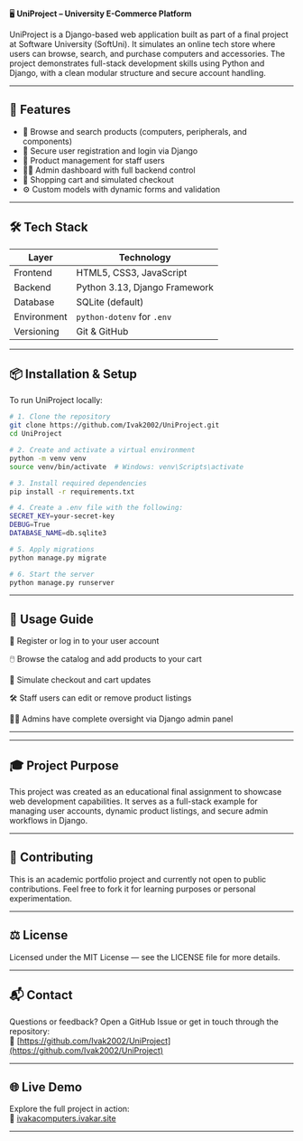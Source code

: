 🖥️ **UniProject – University E-Commerce Platform**

UniProject is a Django-based web application built as part of a final project at Software University (SoftUni). It simulates an online tech store where users can browse, search, and purchase computers and accessories. The project demonstrates full-stack development skills using Python and Django, with a clean modular structure and secure account handling.

---

## 🚀 Features

- 🛒 Browse and search products (computers, peripherals, and components)  
- 👤 Secure user registration and login via Django  
- 🧰 Product management for staff users  
- 🧑‍💻 Admin dashboard with full backend control  
- 🧾 Shopping cart and simulated checkout  
- ⚙️ Custom models with dynamic forms and validation  

---

## 🛠️ Tech Stack

| Layer       | Technology                   |
|------------|------------------------------|
| Frontend    | HTML5, CSS3, JavaScript       |
| Backend     | Python 3.13, Django Framework |
| Database    | SQLite (default)              |
| Environment | `python-dotenv` for `.env`    |
| Versioning  | Git & GitHub                  |

---

## 📦 Installation & Setup

To run UniProject locally:

```bash
# 1. Clone the repository
git clone https://github.com/Ivak2002/UniProject.git
cd UniProject

# 2. Create and activate a virtual environment
python -m venv venv
source venv/bin/activate  # Windows: venv\Scripts\activate

# 3. Install required dependencies
pip install -r requirements.txt

# 4. Create a .env file with the following:
SECRET_KEY=your-secret-key
DEBUG=True
DATABASE_NAME=db.sqlite3

# 5. Apply migrations
python manage.py migrate

# 6. Start the server
python manage.py runserver
```

---

## 📄 Usage Guide

🔐 Register or log in to your user account

🖱️ Browse the catalog and add products to your cart

🧮 Simulate checkout and cart updates

🛠️ Staff users can edit or remove product listings

🧑‍💼 Admins have complete oversight via Django admin panel

---

---

## 🎓 Project Purpose
This project was created as an educational final assignment to showcase web development capabilities. It serves as a full-stack example for managing user accounts, dynamic product listings, and secure admin workflows in Django.

---

## 📢 Contributing
This is an academic portfolio project and currently not open to public contributions. Feel free to fork it for learning purposes or personal experimentation.

---

## ⚖️ License
Licensed under the MIT License — see the LICENSE file for more details.

---

## 📬 Contact

Questions or feedback? Open a GitHub Issue or get in touch through the repository:  
🔗 [https://github.com/Ivak2002/UniProject](https://github.com/Ivak2002/UniProject)

---

## 🌐 Live Demo

Explore the full project in action:  
🔗 [ivakacomputers.ivakar.site](https://ivakacomputers.ivakar.site/)

---
